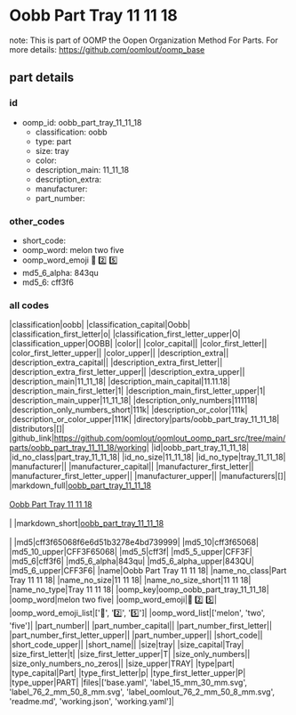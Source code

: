 # Oobb Part Tray 11 11 18  

note: This is part of OOMP the Oopen Organization Method For Parts. For more details: https://github.com/oomlout/oomp_base

##  part details





### id
* oomp_id: oobb_part_tray_11_11_18
  * classification: oobb
  * type: part
  * size: tray
  * color: 
  * description_main: 11_11_18
  * description_extra: 
  * manufacturer: 
  * part_number: 

### other_codes
* short_code: 
* oomp_word: melon two five
* oomp_word_emoji :melon: :two: :five:
* md5_6_alpha: 843qu
* md5_6: cff3f6

### all codes 
|classification|oobb|
|classification_capital|Oobb|
|classification_first_letter|o|
|classification_first_letter_upper|O|
|classification_upper|OOBB|
|color||
|color_capital||
|color_first_letter||
|color_first_letter_upper||
|color_upper||
|description_extra||
|description_extra_capital||
|description_extra_first_letter||
|description_extra_first_letter_upper||
|description_extra_upper||
|description_main|11_11_18|
|description_main_capital|11.11.18|
|description_main_first_letter|1|
|description_main_first_letter_upper|1|
|description_main_upper|11_11_18|
|description_only_numbers|111118|
|description_only_numbers_short|111k|
|description_or_color|111k|
|description_or_color_upper|111K|
|directory|parts/oobb_part_tray_11_11_18|
|distributors|[]|
|github_link|https://github.com/oomlout/oomlout_oomp_part_src/tree/main/parts/oobb_part_tray_11_11_18/working|
|id|oobb_part_tray_11_11_18|
|id_no_class|part_tray_11_11_18|
|id_no_size|11_11_18|
|id_no_type|tray_11_11_18|
|manufacturer||
|manufacturer_capital||
|manufacturer_first_letter||
|manufacturer_first_letter_upper||
|manufacturer_upper||
|manufacturers|[]|
|markdown_full|[oobb_part_tray_11_11_18](https://github.com/oomlout/oomlout_oomp_part_src/tree/main/parts/oobb_part_tray_11_11_18/working)<br>[](https://github.com/oomlout/oomlout_oomp_part_src/tree/main/parts/oobb_part_tray_11_11_18/working)<br>[Oobb Part Tray 11 11 18](https://github.com/oomlout/oomlout_oomp_part_src/tree/main/parts/oobb_part_tray_11_11_18/working)<br><br>|
|markdown_short|[oobb_part_tray_11_11_18](https://github.com/oomlout/oomlout_oomp_part_src/tree/main/parts/oobb_part_tray_11_11_18/working)<br><br>|
|md5|cff3f65068f6e6d51b3278e4bd739999|
|md5_10|cff3f65068|
|md5_10_upper|CFF3F65068|
|md5_5|cff3f|
|md5_5_upper|CFF3F|
|md5_6|cff3f6|
|md5_6_alpha|843qu|
|md5_6_alpha_upper|843QU|
|md5_6_upper|CFF3F6|
|name|Oobb Part Tray 11 11 18|
|name_no_class|Part Tray 11 11 18|
|name_no_size|11 11 18|
|name_no_size_short|11 11 18|
|name_no_type|Tray 11 11 18|
|oomp_key|oomp_oobb_part_tray_11_11_18|
|oomp_word|melon two five|
|oomp_word_emoji|:melon: :two: :five:|
|oomp_word_emoji_list|[':melon:', ':two:', ':five:']|
|oomp_word_list|['melon', 'two', 'five']|
|part_number||
|part_number_capital||
|part_number_first_letter||
|part_number_first_letter_upper||
|part_number_upper||
|short_code||
|short_code_upper||
|short_name||
|size|tray|
|size_capital|Tray|
|size_first_letter|t|
|size_first_letter_upper|T|
|size_only_numbers||
|size_only_numbers_no_zeros||
|size_upper|TRAY|
|type|part|
|type_capital|Part|
|type_first_letter|p|
|type_first_letter_upper|P|
|type_upper|PART|
|files|['base.yaml', 'label_15_mm_30_mm.svg', 'label_76_2_mm_50_8_mm.svg', 'label_oomlout_76_2_mm_50_8_mm.svg', 'readme.md', 'working.json', 'working.yaml']|

